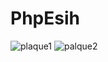 # PhpEsih
![plaque1](https://user-images.githubusercontent.com/70175062/128448128-efe3dbf7-1ea5-4f5b-9950-933ef32d49ec.png)
![palque2](https://user-images.githubusercontent.com/70175062/128448138-efc20fe4-2f15-45cd-9c94-776888756081.png)
